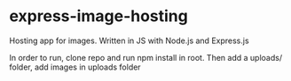 # express-image-hosting

Hosting app for images. Written in JS with Node.js and Express.js

In order to run, clone repo and run npm install in root. Then add a uploads/ folder, add images in uploads folder
